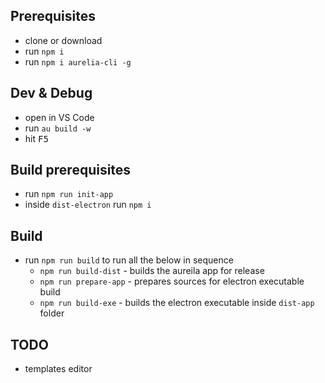 ## Prerequisites
* clone or download
* run `npm i`
* run `npm i aurelia-cli -g`

## Dev & Debug
* open in VS Code
* run `au build -w`
* hit <kbd>F5</kbd>

## Build prerequisites
* run `npm run init-app`
* inside `dist-electron` run `npm i`

## Build
* run `npm run build` to run all the below in sequence
	* `npm run build-dist` - builds the aureila app for release
	* `npm run prepare-app` - prepares sources for electron executable build
	* `npm run build-exe` - builds the electron executable inside `dist-app` folder

## TODO
* templates editor
